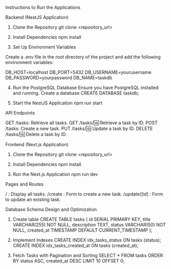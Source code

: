 Instructions to Run the Applications

Backend (NestJS Application)
1. Clone the Repository
git clone <repository_url>

2. Install Dependencies
npm install

3. Set Up Environment Variables

Create a .env file in the root directory of the project and add the following environment variables:

DB_HOST=localhost
DB_PORT=5432
DB_USERNAME=yourusername
DB_PASSWORD=yourpassword
DB_NAME=taskdb

4. Run the PostgreSQL Database
Ensure you have PostgreSQL installed and running. Create a database
CREATE DATABASE taskdb;

5. Start the NestJS Application
npm run start

API Endpoints

GET /tasks: Retrieve all tasks.
GET /tasks/:id: Retrieve a task by ID.
POST /tasks: Create a new task.
PUT /tasks/:id: Update a task by ID.
DELETE /tasks/:id: Delete a task by ID.


Frontend (Next.js Application)
1. Clone the Repository
git clone <repository_url>

2. Install Dependencies
npm install

3. Run the Next.js Application
npm run dev


Pages and Routes

/ : Display all tasks.
/create : Form to create a new task.
/update/[id] : Form to update an existing task.



Database Schema Design and Optimization
1. Create table
CREATE TABLE tasks (
    id SERIAL PRIMARY KEY,
    title VARCHAR(255) NOT NULL,
    description TEXT,
    status VARCHAR(50) NOT NULL,
    created_at TIMESTAMP DEFAULT CURRENT_TIMESTAMP
);
2. Implement Indexes
CREATE INDEX idx_tasks_status ON tasks (status);
CREATE INDEX idx_tasks_created_at ON tasks (created_at);

3. Fetch Tasks with Pagination and Sorting
SELECT *
FROM tasks
ORDER BY status ASC, created_at DESC
LIMIT 10 OFFSET 0;

